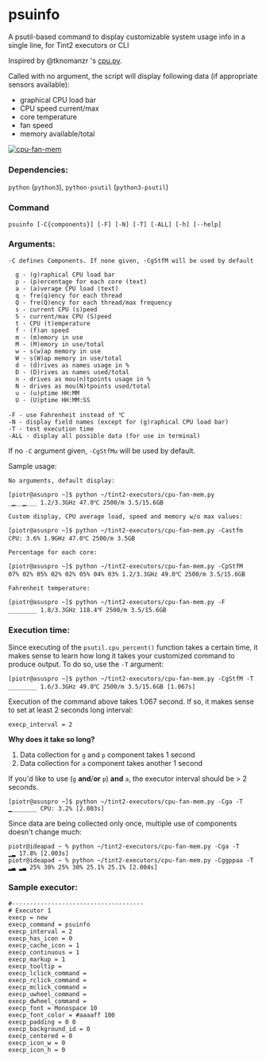# psuinfo
A psutil-based command to display customizable system usage info in a single line, for Tint2 executors or CLI

Inspired by @tknomanzr 's [cpu.py](https://github.com/tknomanzr/scripts/blob/master/tint2/executors/cpu.py).

Called with no argument, the script will display following data (if appropriate sensors available):

- graphical CPU load bar
- CPU speed current/max
- core temperature
- fan speed
- memory available/total

[![cpu-fan-mem](http://nwg.pl/wiki-tint2-executors/cpu-fan-mem.png)](http://nwg.pl/wiki-tint2-executors/cpu-fan-mem.png)

### Dependencies:

`python` (`python3`), `python-psutil` (`python3-psutil`)

### Command
```
psuinfo [-C{components}] [-F] [-N] [-T] [-ALL] [-h] [--help]
```

### Arguments:

```
-C defines Components. If none given, -CgStfM will be used by default

  g - (g)raphical CPU load bar
  p - (p)ercentage for each core (text)
  a - (a)verage CPU load (text)
  q - fre(q)ency for each thread
  Q - fre(Q)ency for each thread/max frequency
  s - current CPU (s)peed
  S - current/max CPU (S)peed
  t - CPU (t)emperature
  f - (f)an speed
  m - (m)emory in use
  M - (M)emory in use/total
  w - s(w)ap memory in use
  W - s(W)ap memory in use/total
  d - (d)rives as names usage in %
  D - (D)rives as names used/total
  n - drives as mou(n)tpoints usage in %
  N - drives as mou(N)tpoints used/total
  u - (u)ptime HH:MM
  U - (U)ptime HH:MM:SS

-F - use Fahrenheit instead of ℃
-N - display field names (except for (g)raphical CPU load bar)
-T - test execution time
-ALL - display all possible data (for use in terminal)
```

If no `-C` argument given, `-CgStfMu` will be used by default.

Sample usage:

```
No arguments, default display:

[piotr@asuspro ~]$ python ~/tint2-executors/cpu-fan-mem.py
_▁__▁___ 1.2/3.3GHz 47.0℃ 2500/m 3.5/15.6GB

Custom display, CPU average load, speed and memory w/o max values:

[piotr@asuspro ~]$ python ~/tint2-executors/cpu-fan-mem.py -Castfm
CPU: 3.6% 1.9GHz 47.0℃ 2500/m 3.5GB

Percentage for each core:

[piotr@asuspro ~]$ python ~/tint2-executors/cpu-fan-mem.py -CpStfM
07% 02% 05% 02% 02% 05% 04% 03% 1.2/3.3GHz 49.0℃ 2500/m 3.5/15.6GB

Fahrenheit temperature:

[piotr@asuspro ~]$ python ~/tint2-executors/cpu-fan-mem.py -F
________ 1.8/3.3GHz 118.4℉ 2500/m 3.5/15.6GB
```

### Execution time:

Since executing of the `psutil.cpu_percent()` function takes a certain time, it makes sense to learn how long it takes your customized command to produce output. To do so, use the `-T` argument:

```
[piotr@asuspro ~]$ python ~/tint2-executors/cpu-fan-mem.py -CgStfM -T
________ 1.6/3.3GHz 49.0℃ 2500/m 3.5/15.6GB [1.067s]
```

Execution of the command above takes 1.067 second. If so, it makes sense to set at least 2 seconds long interval:
```
execp_interval = 2
```

**Why does it take so long?**

1. Data collection for `g` and `p` component takes 1 second
2. Data collection for `a` component takes another 1 second

If you'd like to use (`g` **and**/**or** `p`) **and** `a`, the executor interval should be > 2 seconds.
```
[piotr@asuspro ~]$ python ~/tint2-executors/cpu-fan-mem.py -Cga -T
▁_______ CPU: 3.2% [2.003s]
``` 
Since data are being collected only once, multiple use of components doesn't change much:
```
piotr@ideapad ~ % python ~/tint2-executors/cpu-fan-mem.py -Cga -T   
▁▂ 17.8% [2.003s]
piotr@ideapad ~ % python ~/tint2-executors/cpu-fan-mem.py -Cggppaa -T
▂▃ ▂▃ 25% 30% 25% 30% 25.1% 25.1% [2.004s]
```

### Sample executor:

```
#-------------------------------------
# Executor 1
execp = new
execp_command = psuinfo
execp_interval = 2
execp_has_icon = 0
execp_cache_icon = 1
execp_continuous = 1
execp_markup = 1
execp_tooltip = 
execp_lclick_command = 
execp_rclick_command = 
execp_mclick_command = 
execp_uwheel_command = 
execp_dwheel_command = 
execp_font = Monospace 10
execp_font_color = #aaaaff 100
execp_padding = 0 0
execp_background_id = 0
execp_centered = 0
execp_icon_w = 0
execp_icon_h = 0
```
